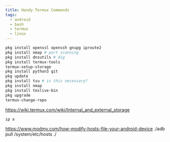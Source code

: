 ```yaml
---
title: Handy Termux Commands
tags:
  - android
  - bash
  - termux
  - linux
---
```

 
```bash
pkg install openssl openssh gnupg iproute2
pkg install nmap # port scanning
pkg install dnsutils # dig
pkg install termux-tools
termux-setup-storage
pkg install python3 git
pkg update
pkg install tsu # is this necessary?
pkg install nmap
pkg install texlive-bin
pkg upgrade
termux-change-repo
```


https://wiki.termux.com/wiki/Internal_and_external_storage

```bash
ip a
```


https://www.modmy.com/how-modify-hosts-file-your-android-device
./adb pull /system/etc/hosts ./


